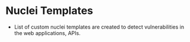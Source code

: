 # Nuclei Templates

* List of custom nuclei templates are created to detect vulnerabilities in the web applications, APIs.
